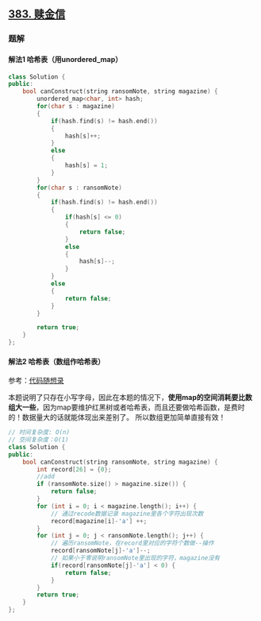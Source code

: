 ## [383. 赎金信](https://leetcode.cn/problems/ransom-note/)

### 题解

#### 解法1 哈希表（用unordered_map）

```c++
class Solution {
public:
    bool canConstruct(string ransomNote, string magazine) {
        unordered_map<char, int> hash;
        for(char s : magazine)
        {
            if(hash.find(s) != hash.end())
            {
                hash[s]++;
            }
            else
            {
                hash[s] = 1;
            }
        }
        for(char s : ransomNote)
        {
            if(hash.find(s) != hash.end())
            {
                if(hash[s] <= 0)
                {
                    return false;
                }
                else
                {
                    hash[s]--;
                }
            }
            else
            {
                return false;
            }
        }

        return true;
    }
};
```

#### 解法2 哈希表（数组作哈希表）

参考：[代码随想录](https://www.programmercarl.com/0383.%E8%B5%8E%E9%87%91%E4%BF%A1.html)

本题说明了只存在小写字母，因此在本题的情况下，**使用map的空间消耗要比数组大一些**，因为map要维护红黑树或者哈希表，而且还要做哈希函数，是费时的！数据量大的话就能体现出来差别了。 所以数组更加简单直接有效！

```c++
// 时间复杂度: O(n)
// 空间复杂度：O(1)
class Solution {
public:
    bool canConstruct(string ransomNote, string magazine) {
        int record[26] = {0};
        //add
        if (ransomNote.size() > magazine.size()) {
            return false;
        }
        for (int i = 0; i < magazine.length(); i++) {
            // 通过recode数据记录 magazine里各个字符出现次数
            record[magazine[i]-'a'] ++;
        }
        for (int j = 0; j < ransomNote.length(); j++) {
            // 遍历ransomNote，在record里对应的字符个数做--操作
            record[ransomNote[j]-'a']--;
            // 如果小于零说明ransomNote里出现的字符，magazine没有
            if(record[ransomNote[j]-'a'] < 0) {
                return false;
            }
        }
        return true;
    }
};
```

